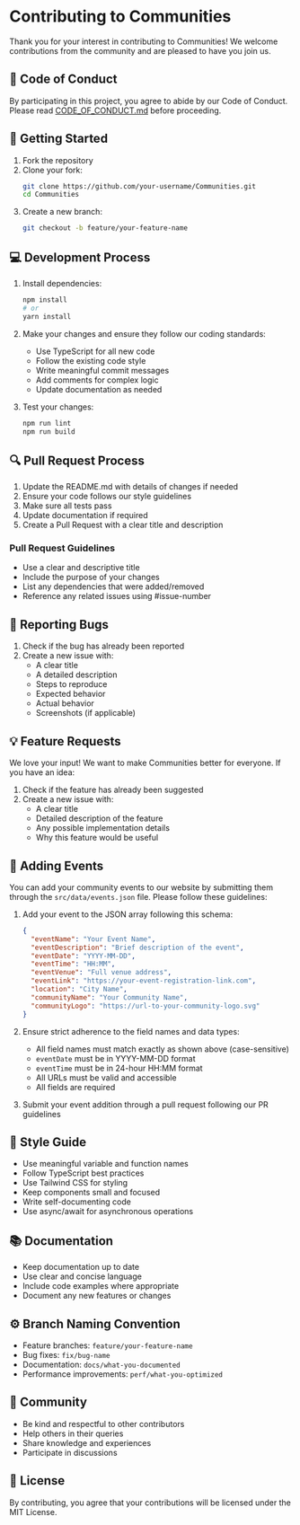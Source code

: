 # Contributing to Communities

Thank you for your interest in contributing to Communities! We welcome contributions from the community and are pleased to have you join us.

## 📝 Code of Conduct

By participating in this project, you agree to abide by our Code of Conduct. Please read [CODE_OF_CONDUCT.md](CODE_OF_CONDUCT.md) before proceeding.

## 🚀 Getting Started

1. Fork the repository
2. Clone your fork:
   ```bash
   git clone https://github.com/your-username/Communities.git
   cd Communities
   ```
3. Create a new branch:
   ```bash
   git checkout -b feature/your-feature-name
   ```

## 💻 Development Process

1. Install dependencies:
   ```bash
   npm install
   # or
   yarn install
   ```

2. Make your changes and ensure they follow our coding standards:
   - Use TypeScript for all new code
   - Follow the existing code style
   - Write meaningful commit messages
   - Add comments for complex logic
   - Update documentation as needed

3. Test your changes:
   ```bash
   npm run lint
   npm run build
   ```

## 🔍 Pull Request Process

1. Update the README.md with details of changes if needed
2. Ensure your code follows our style guidelines
3. Make sure all tests pass
4. Update documentation if required
5. Create a Pull Request with a clear title and description

### Pull Request Guidelines

- Use a clear and descriptive title
- Include the purpose of your changes
- List any dependencies that were added/removed
- Reference any related issues using #issue-number

## 🐛 Reporting Bugs

1. Check if the bug has already been reported
2. Create a new issue with:
   - A clear title
   - A detailed description
   - Steps to reproduce
   - Expected behavior
   - Actual behavior
   - Screenshots (if applicable)

## 💡 Feature Requests

We love your input! We want to make Communities better for everyone. If you have an idea:

1. Check if the feature has already been suggested
2. Create a new issue with:
   - A clear title
   - Detailed description of the feature
   - Any possible implementation details
   - Why this feature would be useful

## 🎨 Adding Events

You can add your community events to our website by submitting them through the `src/data/events.json` file. Please follow these guidelines:

1. Add your event to the JSON array following this schema:
   ```json
   {
     "eventName": "Your Event Name",
     "eventDescription": "Brief description of the event",
     "eventDate": "YYYY-MM-DD",
     "eventTime": "HH:MM",
     "eventVenue": "Full venue address",
     "eventLink": "https://your-event-registration-link.com",
     "location": "City Name",
     "communityName": "Your Community Name",
     "communityLogo": "https://url-to-your-community-logo.svg"
   }
   ```

2. Ensure strict adherence to the field names and data types:
   - All field names must match exactly as shown above (case-sensitive)
   - `eventDate` must be in YYYY-MM-DD format
   - `eventTime` must be in 24-hour HH:MM format
   - All URLs must be valid and accessible
   - All fields are required

3. Submit your event addition through a pull request following our PR guidelines

## 🎨 Style Guide

- Use meaningful variable and function names
- Follow TypeScript best practices
- Use Tailwind CSS for styling
- Keep components small and focused
- Write self-documenting code
- Use async/await for asynchronous operations

## 📚 Documentation

- Keep documentation up to date
- Use clear and concise language
- Include code examples where appropriate
- Document any new features or changes

## ⚙️ Branch Naming Convention

- Feature branches: `feature/your-feature-name`
- Bug fixes: `fix/bug-name`
- Documentation: `docs/what-you-documented`
- Performance improvements: `perf/what-you-optimized`

## 🤝 Community

- Be kind and respectful to other contributors
- Help others in their queries
- Share knowledge and experiences
- Participate in discussions

## 📝 License

By contributing, you agree that your contributions will be licensed under the MIT License. 